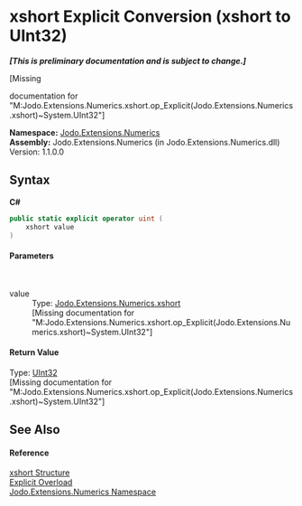 # xshort&nbsp;Explicit Conversion (xshort to UInt32)
 _**\[This is preliminary documentation and is subject to change.\]**_

\[Missing <summary> documentation for "M:Jodo.Extensions.Numerics.xshort.op_Explicit(Jodo.Extensions.Numerics.xshort)~System.UInt32"\]

**Namespace:**&nbsp;<a href="N_Jodo_Extensions_Numerics">Jodo.Extensions.Numerics</a><br />**Assembly:**&nbsp;Jodo.Extensions.Numerics (in Jodo.Extensions.Numerics.dll) Version: 1.1.0.0

## Syntax

**C#**<br />
``` C#
public static explicit operator uint (
	xshort value
)
```


#### Parameters
&nbsp;<dl><dt>value</dt><dd>Type: <a href="T_Jodo_Extensions_Numerics_xshort">Jodo.Extensions.Numerics.xshort</a><br />\[Missing <param name="value"/> documentation for "M:Jodo.Extensions.Numerics.xshort.op_Explicit(Jodo.Extensions.Numerics.xshort)~System.UInt32"\]</dd></dl>

#### Return Value
Type: <a href="https://docs.microsoft.com/dotnet/api/system.uint32" target="_blank" rel="noopener noreferrer">UInt32</a><br />\[Missing <returns> documentation for "M:Jodo.Extensions.Numerics.xshort.op_Explicit(Jodo.Extensions.Numerics.xshort)~System.UInt32"\]

## See Also


#### Reference
<a href="T_Jodo_Extensions_Numerics_xshort">xshort Structure</a><br /><a href="Overload_Jodo_Extensions_Numerics_xshort_op_Explicit">Explicit Overload</a><br /><a href="N_Jodo_Extensions_Numerics">Jodo.Extensions.Numerics Namespace</a><br />